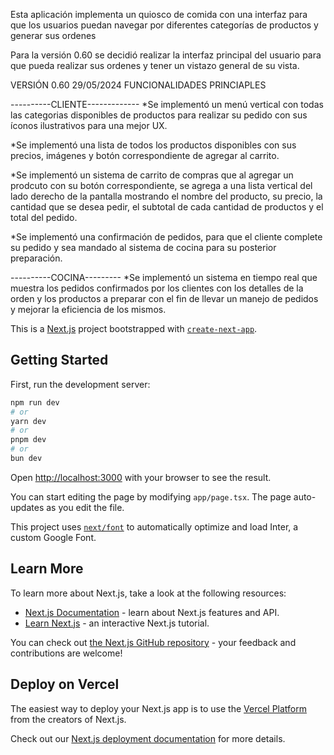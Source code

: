 Esta aplicación implementa un quiosco de comida con una interfaz para que los usuarios puedan navegar por diferentes categorías de productos y generar sus ordenes

Para la versión 0.60 se decidió realizar la interfaz principal del usuario para que pueda realizar sus ordenes y tener un vistazo general de su vista.

VERSIÓN 0.60 29/05/2024
FUNCIONALIDADES PRINCIAPLES

----------CLIENTE-------------
*Se implementó un menú vertical con todas las categorias disponibles de productos para realizar su pedido con sus íconos ilustrativos para una mejor UX.

*Se implementó una lista de todos los productos disponibles con sus precios, imágenes y botón correspondiente de agregar al carrito.

*Se implementó un sistema de carrito de compras que al agregar un prodcuto con su botón correspondiente, se agrega a una lista vertical del lado derecho de la pantalla mostrando el nombre del producto, su precio, la cantidad que se desea pedir, el subtotal de cada cantidad de productos y el total del pedido.

*Se implementó una confirmación de pedidos, para que el cliente complete su pedido y sea mandado al sistema de cocina para su posterior preparación.

----------COCINA---------
*Se implementó un sistema en tiempo real que muestra los pedidos confirmados por los clientes con los detalles de la orden y los productos a preparar con el fin de llevar un manejo de pedidos y mejorar la eficiencia de los mismos.



This is a [Next.js](https://nextjs.org/) project bootstrapped with [`create-next-app`](https://github.com/vercel/next.js/tree/canary/packages/create-next-app).

## Getting Started

First, run the development server:

```bash
npm run dev
# or
yarn dev
# or
pnpm dev
# or
bun dev
```

Open [http://localhost:3000](http://localhost:3000) with your browser to see the result.

You can start editing the page by modifying `app/page.tsx`. The page auto-updates as you edit the file.

This project uses [`next/font`](https://nextjs.org/docs/basic-features/font-optimization) to automatically optimize and load Inter, a custom Google Font.

## Learn More

To learn more about Next.js, take a look at the following resources:

- [Next.js Documentation](https://nextjs.org/docs) - learn about Next.js features and API.
- [Learn Next.js](https://nextjs.org/learn) - an interactive Next.js tutorial.

You can check out [the Next.js GitHub repository](https://github.com/vercel/next.js/) - your feedback and contributions are welcome!

## Deploy on Vercel

The easiest way to deploy your Next.js app is to use the [Vercel Platform](https://vercel.com/new?utm_medium=default-template&filter=next.js&utm_source=create-next-app&utm_campaign=create-next-app-readme) from the creators of Next.js.

Check out our [Next.js deployment documentation](https://nextjs.org/docs/deployment) for more details.
